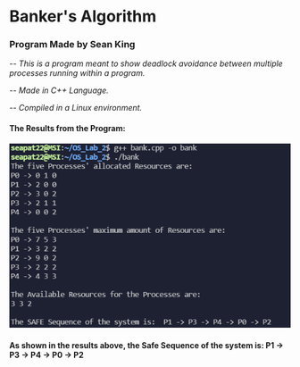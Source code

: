 # Banker's Algorithm
### Program Made by Sean King

_-- This is a program meant to show deadlock avoidance between multiple
processes running within a program._

_-- Made in C++ Language._

_-- Compiled in a Linux environment._

#### The Results from the Program:
![The Results from the Program](https://github.com/SeaPat22/OS_Lab_2/blob/main/Banker's%20Algorithm%20Results.png)

#### As shown in the results above, the Safe Sequence of the system is: P1 -> P3 -> P4 -> P0 -> P2
